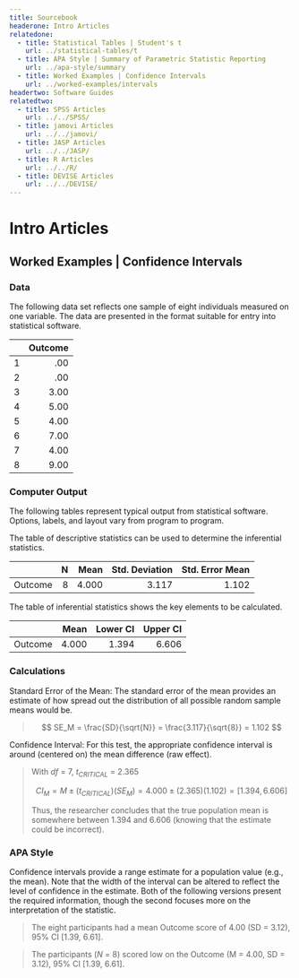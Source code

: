 ```yaml
---
title: Sourcebook
headerone: Intro Articles
relatedone:
  - title: Statistical Tables | Student's t
    url: ../statistical-tables/t
  - title: APA Style | Summary of Parametric Statistic Reporting
    url: ../apa-style/summary
  - title: Worked Examples | Confidence Intervals
    url: ../worked-examples/intervals
headertwo: Software Guides
relatedtwo:
  - title: SPSS Articles
    url: ../../SPSS/
  - title: jamovi Articles
    url: ../../jamovi/
  - title: JASP Articles
    url: ../../JASP/
  - title: R Articles
    url: ../../R/
  - title: DEVISE Articles
    url: ../../DEVISE/
---
```


# Intro Articles

## Worked Examples | Confidence Intervals

### Data

The following data set reflects one sample of eight individuals measured on one variable. The data are presented in the format suitable for entry into statistical software.

|     | Outcome |
|-----|--------:|
| 1   | .00     |
| 2   | .00     |
| 3   | 3.00    |
| 4   | 5.00    |
| 5   | 4.00    |
| 6   | 7.00    |
| 7   | 4.00    |
| 8   | 9.00    |

### Computer Output

The following tables represent typical output from statistical software. Options, labels, and layout vary from program to program.

The table of descriptive statistics can be used to determine the inferential statistics.

|         | N   | Mean  | Std. Deviation | Std. Error Mean |
|:--------|----:|------:|---------------:|----------------:|
| Outcome | 8   | 4.000 | 3.117          | 1.102           |

The table of inferential statistics shows the key elements to be calculated.

|         |  Mean | Lower CI | Upper CI |
|:--------|------:|---------:|---------:|
| Outcome | 4.000 |    1.394 |    6.606 |

### Calculations

Standard Error of the Mean: The standard error of the mean provides an estimate of how spread out the distribution of all possible random sample means would be.

> $$ SE_M = \frac{SD}{\sqrt{N}} = \frac{3.117}{\sqrt{8}} = 1.102 $$

Confidence Interval: For this test, the appropriate confidence interval is around (centered on) the mean difference (raw effect).

> With *df* = 7, *t<sub>CRITICAL</sub>* = 2.365
>
> $$ CI_M = M \pm (t_{CRITICAL}) (SE_M) = 4.000 \pm (2.365) (1.102) = [ 1.394, 6.606 ] $$
>
> Thus, the researcher concludes that the true population mean is somewhere between 1.394 and 6.606 (knowing that the estimate could be incorrect).

### APA Style

Confidence intervals provide a range estimate for a population value (e.g., the mean). Note that the width of the interval can be altered to reflect the level of confidence in the estimate. Both of the following versions present the required information, though the second focuses more on the interpretation of the statistic.

> The eight participants had a mean Outcome score of 4.00 (SD = 3.12), 95% CI [1.39, 6.61].

> The participants (*N* = 8) scored low on the Outcome (M = 4.00, SD = 3.12), 95% CI [1.39, 6.61].
